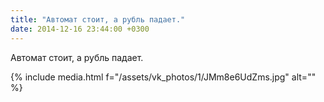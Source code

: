 ```yaml
---
title: "Автомат стоит, а рубль падает."
date: 2014-12-16 23:44:00 +0300
---
```


Автомат стоит, а рубль падает.

{% include media.html f="/assets/vk_photos/1/JMm8e6UdZms.jpg" alt="" %}
